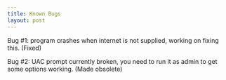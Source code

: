 ```yaml
---
title: Known Bugs
layout: post
---
```

Bug #1: program crashes when internet is not supplied, working on fixing this. (Fixed)

Bug #2: UAC prompt currently broken, you need to run it as admin to get some options working. (Made obsolete)
